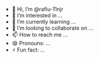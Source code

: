 - 👋 Hi, I’m @rafiu-11njr
- 👀 I’m interested in ...
- 🌱 I’m currently learning ...
- 💞️ I’m looking to collaborate on ...
- 📫 How to reach me ...
- 😄 Pronouns: ...
- ⚡ Fun fact: ...

<!---
rafiu-11njr/rafiu-11njr is a ✨ special ✨ repository because its `README.md` (this file) appears on your GitHub profile.
You can click the Preview link to take a look at your changes.
--->
